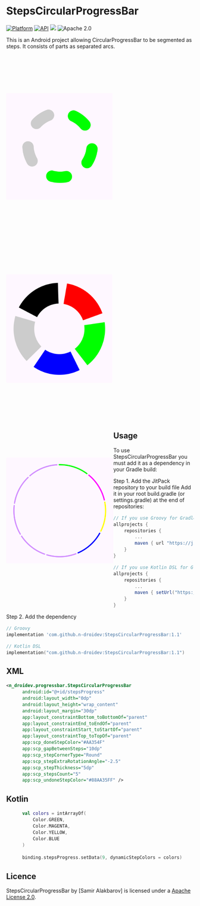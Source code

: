 StepsCircularProgressBar
=================


[![Platform](https://img.shields.io/badge/platform-android-green.svg)](http://developer.android.com/index.html)
[![API](https://img.shields.io/badge/API-21%2B-brightgreen.svg?style=flat)](https://android-arsenal.com/api?level=21)
[![](https://jitpack.io/v/aliab/circular-music-progressbar.svg)](https://jitpack.io/#n-droidev/StepsCircularProgressBar)
![Apache 2.0](https://img.shields.io/badge/License-Apache%202-brightgreen)

This is an Android project allowing CircularProgressBar to be segmented as steps. It consists of parts as separated arcs. </br>
  </br>
<img src="/art/two_color_round_normal.png" alt="sample 1" title="sample 1" width="286" height="285" align="left" vspace="100" />
<img src="/art/colorful_butt_thick.png" alt="sample 2" title="sample 2" width="285" height="290" align="center"  vspace="100"/>
<img src="/art/colorful_round_thin.png" alt="sample 3" title="sample 3" width="288" height="283" align="left" vspace="100" />

Usage
-----

To use StepsCircularProgressBar you must add it as a dependency in your Gradle build:

Step 1. Add the JitPack repository to your build file
Add it in your root build.gradle (or settings.gradle) at the end of repositories:

```groovy
// If you use Groovy for Gradle
allprojects {
	repositories {
		...
		maven { url "https://jitpack.io" }
	}
}
```
```groovy
// If you use Kotlin DSL for Gradle
allprojects {
	repositories {
		...
		maven { setUrl("https://jitpack.io") }
	}
}
```

Step 2. Add the dependency
```groovy
// Groovy
implementation 'com.github.n-droidev:StepsCircularProgressBar:1.1'
```
```kotlin
// Kotlin DSL
implementation("com.github.n-droidev:StepsCircularProgressBar:1.1")
```


XML
-----

```xml
<n_droidev.progressbar.StepsCircularProgressBar
      android:id="@+id/stepsProgress"
      android:layout_width="0dp"
      android:layout_height="wrap_content"
      android:layout_margin="30dp"
      app:layout_constraintBottom_toBottomOf="parent"
      app:layout_constraintEnd_toEndOf="parent"
      app:layout_constraintStart_toStartOf="parent"
      app:layout_constraintTop_toTopOf="parent"
      app:scp_doneStepColor="#AA354F"
      app:scp_gapBetweenSteps="10dp"
      app:scp_stepCornerType="Round"
      app:scp_stepExtraRotationAngle="-2.5"
      app:scp_stepThickness="5dp"
      app:scp_stepsCount="5"
      app:scp_undoneStepColor="#88AA35FF" />
```

Kotlin
-----

```kotlin
      val colors = intArrayOf(
          Color.GREEN,
          Color.MAGENTA,
          Color.YELLOW,
          Color.BLUE
      )

      binding.stepsProgress.setData(9, dynamicStepColors = colors)
```

Licence
-----

StepsCircularProgressBar by [Samir Alakbarov] is licensed under a [Apache License 2.0](http://www.apache.org/licenses/LICENSE-2.0).

